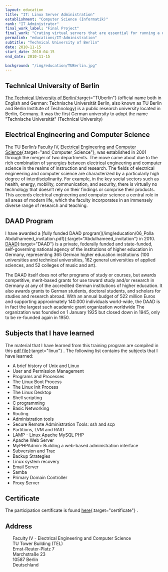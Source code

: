 ```yaml
---
layout: education
title: "IT: Linux Server Administration"
establishment: "Computer Science (Informatik)"
rank: "IT Administrator"
final_work_label: "Final Project"
final_work: "Crating virtual servers that are essential for running a university"
permalink: "educations/IT-Administration"
subtitle: "Technical University of Berlin"
date: 2010-11-15
start_date: 2010-04-15
end_date: 2010-11-15

background: "/img/education/TUBerlin.jpg"
---
```


## Technical University of Berlin

[The Technical University of Berlin](https://www.tu.berlin/en/){:target="TUberlin"} (official name both in English and German: Technische Universität Berlin, also known as TU Berlin and Berlin Institute of Technology) is a public research university located in Berlin, Germany. It was the first German university to adopt the name "Technische Universität" (Technical University)

## Electrical Engineering and Computer Science

The TU Berlin’s Faculty IV, [Electrical Engineering and Computer Science](https://www.eecs.tu-berlin.de/menue/fakultaet_iv/parameter/en/?no_cache=1){:target="and_Computer_Science"}, was established in 2001 through the merger of two departments. The move came about due to the rich combination of synergies between electrical engineering and computer science in the realms of instruction and research. The fields of electrical engineering and computer science are characterized by a particularly high degree of interdisciplinarity. For example, in the key social sectors such as health, energy, mobility, communication, and security, there is virtually no technology that doesn’t rely on their findings or comprise their products. This accords electrical engineering and computer science a central role in all areas of modern life, which the faculty incorporates in an immensely diverse range of research and teaching.

## DAAD Program

I have awarded a [fully funded DAAD program](/img/education/06_Polla Abdulhameed_invitation.pdf){:target="Abdulhameed_invitation"} in 2010. [DAAD](https://www.daad.de/en/){:target="DAAD"} is a private, federally funded and state-funded, self-governing national agency of the institutions of higher education in Germany, representing 365 German higher education institutions (100 universities and technical universities, 162 general universities of applied sciences, and 52 colleges of music and art).

The DAAD itself does not offer programs of study or courses, but awards competitive, merit-based grants for use toward study and/or research in Germany at any of the accredited German institutions of higher education. It also awards grants to German students, doctoral students, and scholars for studies and research abroad. With an annual budget of 522 million Euros and supporting approximately 140.000 individuals world-wide, the DAAD is in fact the largest such academic grant organization worldwide The organization was founded on 1 January 1925 but closed down in 1945, only to be re-founded again in 1950.

## Subjects that I have learned

The material that I have learned from this training program are compiled in this [pdf file](/img/education/linux.pdf){:target="linux"} . The following list contains the subjects that I have learned:

- A brief history of Unix and Linux
- User and Permission Management
- Programs and Processes
- The Linux Boot Process
- The Linux Init Process
- The Linux Desktop
- Shell scripting
- C programming
- Basic Networking
- Routing
- Administration tools
- Secure Remote Administration Tools: ssh and scp
- Partitions, LVM and RAID
- LAMP - Linux Apache MySQL PHP
- Apache Web Server
- MyPHPAdmin: Building a web-based administration interface
- Subversion and Trac
- Backup Strategies
- Linux system recovery
- Email Server
- Samba
- Primary Domain Controller
- Proxy Server

## Certificate

The participation certificate is found [here](/img/education/Berlin.jpg){:target="certificate"} .

## Address

<div class="address">
    <a style="text-decoration:none;" target="map_location" href="https://goo.gl/maps/RdexsYAVP8Xg4Wy8A">
    <ul>
      <li style="list-style: none;">
          <i class="fas fa-map-marker"></i>
          <span class="address-label">Faculty IV - Electrical Engineering and Computer Science</span>
      </li>
      <li style="list-style: none;">
          <i class="fas fa-university"></i>
          <span class="address-label">TU Tower Building (TEL)</span>
      </li>
      <li style="list-style: none;">
          <i class="fas fa-university"></i>
          <span class="address-label">Ernst-Reuter-Platz 7</span>
      </li>
      <li style="list-style: none;">
          <i class="fas fa-road"></i>
          <span class="address-label">Marchstraße 23</span>
      </li>
      <li style="list-style: none;">
          <i class="fas fa-city"></i>
          <span class="address-label">10587 Berlin</span>
      </li>
      <li style="list-style: none;">
          <i class="fas fa-map"></i>
          <span class="address-label">Deutschland</span>
      </li>
    </ul>
  </a>
</div>
